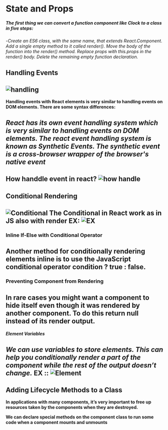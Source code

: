 #  State and Props
 ##### The first thing we can convert a function component like Clock to a class in five steps:

-*Create an ES6 class, with the same name, that extends React.Component.*
*Add a single empty method to it called render().*
*Move the body of the function into the render() method.*
*Replace props with this.props in the render() body.*
*Delete the remaining empty function declaration.*

## Handling Events
![handling](https://static.javatpoint.com/tutorial/reactjs/images/react-events.png)
-----------------------------------------------------------------------------------------------------------
**Handling events with React elements is very similar to handling events on DOM elements. There are some syntax differences:**

*React has its own event handling system which is very similar to handling events on DOM elements. The react event handling system is known as Synthetic Events. The synthetic event is a cross-browser wrapper of the browser's native event*
------------------------------------------------------------------------
**How handdle event in react?**
![how handle](https://vegibit.com/wp-content/uploads/2019/04/react-pass-event-arguments.png)
-----------------------------------------------------------------------
## Conditional Rendering
![Conditional](https://i.ytimg.com/vi/Xvc3MkkZnSQ/maxresdefault.jpg)
**The Conditional in React work as in JS also with render**
EX:
![EX](https://res.cloudinary.com/practicaldev/image/fetch/s--uFrIEIUm--/c_limit%2Cf_auto%2Cfl_progressive%2Cq_auto%2Cw_880/https://dev-to-uploads.s3.amazonaws.com/i/08nsdwy9jrvu52e40g4p.PNG)
----------------------------------------------------------
### Inline If-Else with Conditional Operator
**Another method for conditionally rendering elements inline is to use the JavaScript conditional operator condition ? true : false.**
-------------------------------------------------
### Preventing Component from Rendering
**In rare cases you might want a component to hide itself even though it was rendered by another component. To do this return null instead of its render output.**
-----------------------------------------------------------------------------
##### Element Variables
*We can use variables to store elements. This can help you conditionally render a part of the component while the rest of the output doesn’t change.*
 EX ::
 ![Element](https://res.cloudinary.com/practicaldev/image/fetch/s--EzLGRwgS--/c_limit%2Cf_auto%2Cfl_progressive%2Cq_auto%2Cw_880/https://thepracticaldev.s3.amazonaws.com/i/pd50euhxmawva1ns3y0a.png)
------------------------------------------------------------------
## Adding Lifecycle Methods to a Class
**In applications with many components, it’s very important to free up resources taken by the components when they are destroyed.**

**We can declare special methods on the component class to run some code when a component mounts and unmounts**




